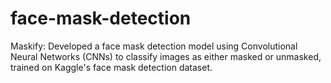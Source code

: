 # face-mask-detection
Maskify: Developed a face mask detection model using Convolutional Neural Networks (CNNs) to classify images as either masked or unmasked, trained on Kaggle's face mask detection dataset.
